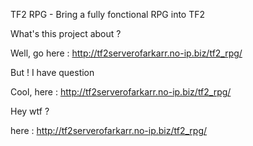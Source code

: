 TF2 RPG - Bring a fully fonctional RPG into TF2

What's this project about ?

Well, go here : http://tf2serverofarkarr.no-ip.biz/tf2_rpg/

But ! I have question

Cool, here : http://tf2serverofarkarr.no-ip.biz/tf2_rpg/

Hey wtf ?

here : http://tf2serverofarkarr.no-ip.biz/tf2_rpg/
